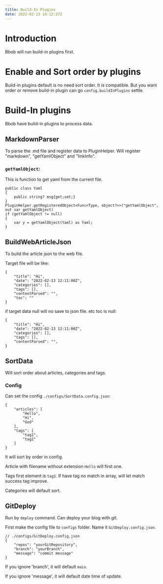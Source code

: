 ```yaml
---
title: Build-In Plugins
date: 2022-02-13 14:12:37Z
---
```

# Introduction
Bbob will run build-in plugins first.

# Enable and Sort order by plugins
Build-in plugins default is no need sort order. It is compatible. But you want order or remove build-in plugin can go `config.buildInPlugins` settle.

# Build-In plugins
Bbob have build-in plugins to process data.
## MarkdownParser
To parse the .md file and register data to PluginHelper. Will register "markdown", "getYamlObject" and "linkInfo".

### `getYamlObject`:
This is function to get yaml from the current file.
```
public class Yaml
{
    public string? msg{get;set;}
}
PluginHelper.getRegisteredObject<Func<Type, object?>>("getYamlObject", out var getYamlObject)
if (getYamlObject != null)
{
    var y = getYamlObject(Yaml) as Yaml;
}
```

## BuildWebArticleJson
To build the article json to the web file.

Target file will be like:
```
{
    "title": "Hi",
    "date": "2022-02-13 12:11:00Z",
    "categories": [],
    "tags": [],
    "contentParsed": "",
    "toc": ""
}
```
if target data null will no save to json file. etc toc is null:
```
{
    "title": "Hi",
    "date": "2022-02-13 12:11:00Z",
    "categories": [],
    "tags": [],
    "contentParsed": "",
}
```

## SortData
Will sort order about articles, categories and tags.
### Config
Can set the config `./configs/SortData.config.json`:
```
{
    "articles": [
        "Hello",
        "Hi",
        "God"
    ],
    "tags": [
        "tag1",
        "tag2"
    ]
}
```
It will sort by order in config.

Article with filename without extension `Hello` will first one.

Tags first element is `tag1`. If have tag no match in array, will let match success tag improve.

Categories will default sort.

## GitDeploy
Run by `deploy` command. Can deploy your blog with git.

First make the config file to `configs` folder. Name it `GitDeploy.config.json`.
```
// ./configs/GitDeploy.config.json
{
    "repos": "yourGitRepository",
    "branch": "yourBranch",
    "message": "commit message"
}
```
If you ignore 'branch', it will default `main`.

If you ignore 'message', it will default date time of update.